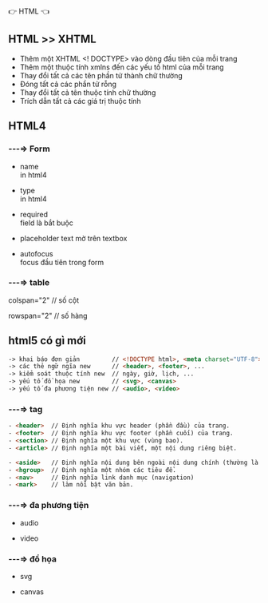 👉 HTML 👈

## HTML >> XHTML
- Thêm một XHTML <! DOCTYPE> vào dòng đầu tiên của mỗi trang
- Thêm một thuộc tính xmlns đến các yếu tố html của mỗi trang
- Thay đổi tất cả các tên phần tử thành chữ thường
- Đóng tất cả các phần tử rỗng
- Thay đổi tất cả tên thuộc tính chữ thường
- Trích dẫn tất cả các giá trị thuộc tính

## HTML4
### ---=> Form
- name        
  in html4

- type        
  in html4

- required    
  field là bắt buộc

- placeholder 
  text mờ trên textbox

- autofocus   
  focus đầu tiên trong form

### ---=> table
colspan="2" // số cột

rowspan="2" // số hàng

## html5 có gì mới
```html
-> khai báo đơn giản         // <!DOCTYPE html>, <meta charset="UTF-8">
-> các thẻ ngữ ngĩa new      // <header>, <footer>, ...
-> kiểm soát thuộc tính new  // ngày, giờ, lịch, ...
-> yếu tố đồ họa new         // <svg>, <canvas>
-> yếu tố đa phương tiện new // <audio>, <video>
```

### ---=> tag
```html
- <header>  // Định nghĩa khu vực header (phần đầu) của trang.
- <footer>  // Định nghĩa khu vực footer (phần cuối) của trang.
- <section> // Định nghĩa một khu vực (vùng bao).
- <article> // Định nghĩa một bài viết, một nội dung riêng biệt.

- <aside>   // Định nghĩa nội dung bên ngoài nội dung chính (thường là phần sidebar).
- <hgroup>  // Định nghĩa một nhóm các tiêu đề.
- <nav>     // Định nghĩa link danh mục (navigation)
- <mark>    // làm nổi bật văn bản.
```

### ---=> đa phương tiện
+ audio
 
+ video

### ---=> đồ họa
+ svg

+ canvas